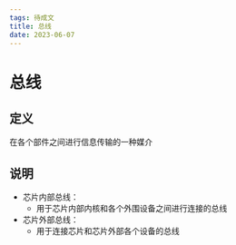 ```yaml
---
tags: 待成文
title: 总线
date: 2023-06-07
---
```

# 总线

## 定义

在各个部件之间进行信息传输的一种媒介

## 说明

- 芯片内部总线：
	- 用于芯片内部内核和各个外围设备之间进行连接的总线
- 芯片外部总线：
	- 用于连接芯片和芯片外部各个设备的总线
